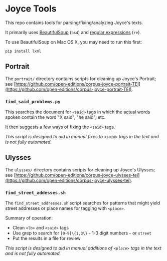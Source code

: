 # Joyce Tools

This repo contains tools for parsing/fixing/analyzing Joyce's texts. 

It primarily uses [BeautifulSoup](https://www.crummy.com/software/BeautifulSoup/) (`bs4`) 
and [regular expressions](https://docs.python.org/3/library/re.html) (`re`).

To use BeautifulSoup on Mac OS X, you may need to run this first:

```
pip install lxml
```

## Portrait

The `portrait/` directory contains scripts for cleaning up Joyce's Portrait; see
[https://github.com/open-editions/corpus-joyce-portrait-TEI](https://github.com/open-editions/corpus-joyce-portrait-TEI).

### `find_said_problems.py`

This searches the document for `<said>` tags in which the actual words spoken
contain the word "X said", "he said", etc. 

It then suggests a few ways of fixing the `<said>` tags.

*This script is designed to aid in manual fixes to `<said>` tags in the text and is not fully automated.*

## Ulysses

The `ulysses/` directory contains scripts for cleaning up Joyce's Ulysses; see
[https://github.com/open-editions/corpus-joyce-ulysses-tei](https://github.com/open-editions/corpus-joyce-ulysses-tei).

### `find_street_addesses.sh`

The `find_street_addresses.sh` script searches for patterns that might yield street addresses
or place names for tagging with `<place>`.

Summary of operation:
* Clean `<lb>` and `<said>` tags
* Use grep to search for `[0-9]\{1,3\}` - 1-3 digit numbers - or `street`
* Put the results in a file for review

*This script is designed to aid in manual additions of `<place>` tags in the text and is not fully automated.*


